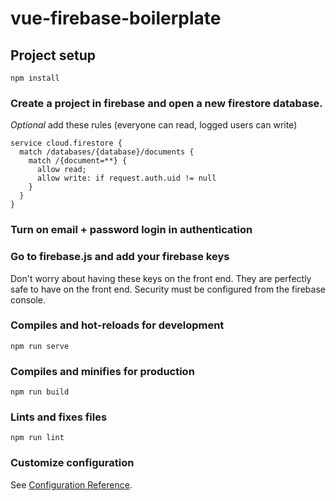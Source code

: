 # vue-firebase-boilerplate

## Project setup
```
npm install
```

### Create a project in firebase and open a new firestore database.

*Optional* add these rules (everyone can read, logged users can write)

```
service cloud.firestore {
  match /databases/{database}/documents {
    match /{document=**} {
      allow read;
      allow write: if request.auth.uid != null
    }
  }
}
```

### Turn on email + password login in authentication

### Go to firebase.js and add your firebase keys

Don't worry about having these keys on the front end. They are perfectly safe to have on the front end. Security must be configured from the firebase console.

### Compiles and hot-reloads for development
```
npm run serve
```

### Compiles and minifies for production
```
npm run build
```

### Lints and fixes files
```
npm run lint
```

### Customize configuration
See [Configuration Reference](https://cli.vuejs.org/config/).
